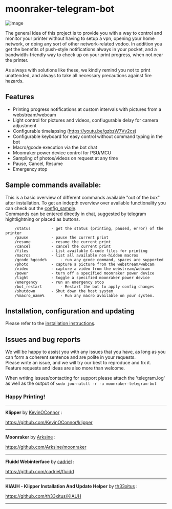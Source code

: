 # moonraker-telegram-bot

![image](https://user-images.githubusercontent.com/51682059/140623765-3b839b4b-40c2-4f87-8969-6cb609f2c5f1.png)


The general idea of this project is to provide you with a way to control and monitor your printer without having to setup a vpn, opening your home network, or doing any sort of other network-related vodoo.
In addition you get the benefits of push-style notifications always in your pocket, and a bandwidth-friendly way to check up on your print progress, when not near the printer.

As always with solutions like these, we kindly remind you not to print unattended, and always to take all necessary precautions against fire hazards.





## Features
- Printing progress notifications at custom intervals with pictures from a webstream/webcam
- Light control for pictures and videos, confiugurable delay for camera adjustment
- Configurable timelapsing (https://youtu.be/gzbzW7Vv2cs)
- Configurable keyboard for easy control without command typing in the bot
- Macro/gcode execution via the bot chat
- Moonraker power device control for PSU/MCU
- Sampling of photos/videos on request at any time
- Pause, Cancel, Resume
- Emergency stop


## Sample commands available:

This is a basic overview of different commands available "out of the box" after installation.
To get an indepth overview over available functionality you can check out the [config_sample](docs/config_sample.md).  
Commands can be entered directly in chat, suggested by telegram hightlightning or placed as buttons.

```
	/status			- get the status (printing, paused, error) of the printer
	/pause			- pause the current print
	/resume			- resume the current print
	/cancel			- cancel the current print
	/files			- List available G-code files for printing
	/macros			- list all available non-hidden macros
	/gcode %gcode%		- run any gcode command, spaces are supported
	/photo 			- capture a picture from the webstream/webcam
	/video 			- capture a video from the webstream/webcam
	/power			- turn off a specified moonraker power device
	/light			- toggle a specified moonraker power device
	/emergency		- run an emergency stop
	/bot_restart		- Restart the bot to apply config changes
	/shutdown		- Shut down the host system
	/%macro_name%		- Run any macro available on your system.
```

## Installation, configuration and updating

Please refer to the [installation instructions](docs/installation.md).


## Issues and bug reports

We will be happy to assist you with any issues that you have, as long as you can form a coherent sentence and are polite in your requests.  
Please write an issue, and we will try our best to reproduce and fix it.  
Feature requests and ideas are also more than welcome.

When writing issues/contacting for support please attach the 'telegram.log' as well as the output of `sudo journalctl -r -u moonraker-telegram-bot`




### Happy Printing!





---

**Klipper** by [KevinOConnor](https://github.com/KevinOConnor) :

https://github.com/KevinOConnor/klipper

---
**Moonraker** by [Arksine](https://github.com/Arksine) :

https://github.com/Arksine/moonraker

---

**Fluidd Webinterface** by [cadriel](https://github.com/cadriel) :

https://github.com/cadriel/fluidd

---

**KIAUH - Klipper Installation And Update Helper** by [th33xitus](https://github.com/th33xitus) :

https://github.com/th33xitus/KIAUH

---
